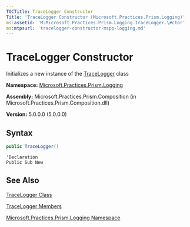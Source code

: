 ```yaml
---
TOCTitle: TraceLogger Constructor
Title: 'TraceLogger Constructor (Microsoft.Practices.Prism.Logging)'
ms:assetid: 'M:Microsoft.Practices.Prism.Logging.TraceLogger.\#ctor'
ms:mtpsurl: 'tracelogger-constructor-mspp-logging.md'
---
```


# TraceLogger Constructor

Initializes a new instance of the [TraceLogger](https://msdn.microsoft.com/en-us/library/microsoft.practices.prism.logging.tracelogger(v=pandp.50)) class

**Namespace:** [Microsoft.Practices.Prism.Logging](https://msdn.microsoft.com/en-us/library/microsoft.practices.prism.logging(v=pandp.50))

**Assembly:** Microsoft.Practices.Prism.Composition (in Microsoft.Practices.Prism.Composition.dll)

**Version:** 5.0.0.0 (5.0.0.0)

## Syntax

```C#
public TraceLogger()
```

```VB
'Declaration
Public Sub New
```

## See Also

[TraceLogger Class](https://msdn.microsoft.com/en-us/library/microsoft.practices.prism.logging.tracelogger(v=pandp.50))

[TraceLogger Members](https://msdn.microsoft.com/en-us/library/microsoft.practices.prism.logging.tracelogger_members(v=pandp.50))

[Microsoft.Practices.Prism.Logging Namespace](https://msdn.microsoft.com/en-us/library/microsoft.practices.prism.logging(v=pandp.50))
